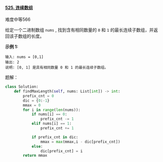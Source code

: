 #### [525. 连续数组](https://leetcode.cn/problems/contiguous-array/)

难度中等566

给定一个二进制数组 `nums` , 找到含有相同数量的 `0` 和 `1` 的最长连续子数组，并返回该子数组的长度。

 

**示例 1:**

```
输入: nums = [0,1]
输出: 2
说明: [0, 1] 是具有相同数量 0 和 1 的最长连续子数组。
```



题解：

```python
class Solution:
    def findMaxLength(self, nums: List[int]) -> int:
        prefix_cnt = 0
        dic = {0:-1}
        mmax = 0
        for i in range(len(nums)):
            if nums[i] == 0:
                prefix_cnt -= 1
            elif nums[i] == 1:
                prefix_cnt += 1

            if prefix_cnt in dic:
                mmax = max(mmax,i - dic[prefix_cnt])
            else:
                dic[prefix_cnt] = i
        return mmax
```

